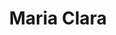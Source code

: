---
title: Maria Clara
artigo: a
picture: /images/m/mariaclara.jpg
background: /images/fundos/borboleta.jpg
style: style-verde1
description: Nome elegante e marcante...
full-description: Nome elegante e marcante, Maria Clara está entre os nomes compostos femininos mais populares. De origem latina e hebraica, sua definição “soberana iluminada”, define uma mulher com ideias claras, firme e austera nas suas decisões. Se apenas pela beleza e sonoridade este nome já faz sucesso, com esse significado tão expressivo, então, tem tudo para liderar o ranking dos nomes femininos, não é mesmo?!
---